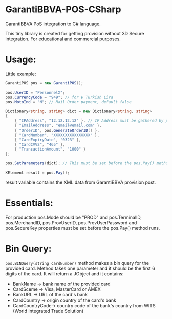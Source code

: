 # GarantiBBVA-POS-CSharp
GarantiBBVA PoS integration to C# language.

This tiny library is created for getting provision without 3D Secure integration. For educational and commercial purposes.

# Usage:

Little example:

```csharp
GarantiPOS pos = new GarantiPOS();

pos.UserID = "PersonnelX";
pos.CurrencyCode = "949"; // for ₺ Turkish Lira
pos.MotoInd = "N"; // Mail Order payment, default false

Dictionary<string, string> dict = new Dictionary<string, string>
{
    { "IPAddress", "12.12.12.12" }, // IP Address must be gathered by programatically!
    { "EmailAddress", "email@email.com" },
    { "OrderID", pos.GenerateOrderID() },
    { "CardNumber", "XXXXXXXXXXXXXXXX" },
    { "CardExpiryDate", "0323" },
    { "CardCVV2", "465" },
    { "TransactionAmount", "1000" }
};

pos.SetParameters(dict); // This must be set before the pos.Pay() method.

XElement result = pos.Pay();
```

result variable contains the XML data from GarantiBBVA provision post. 

# Essentials:
For production pos.Mode should be "PROD" and pos.TerminalID, pos.MerchandID, pos.ProvUserID, pos.ProvUserPassword and pos.SecureKey properties must be set before the pos.Pay() method runs.

# Bin Query:
```pos.BINQuery(string cardNumber)``` method makes a bin query for the provided card. Method takes one parameter and it should be the first 6 digits of the card. It will return a JObject and it contains:
+ BankName -> bank name of the provided card
+ CardSceme -> Visa, MasterCard or AMEX
+ BankURL -> URL of the card's bank
+ CardCountry -> origin country of the card's bank
+ CardCountryCode-> country code of the bank's country from WITS (World Integrated Trade Solution)

